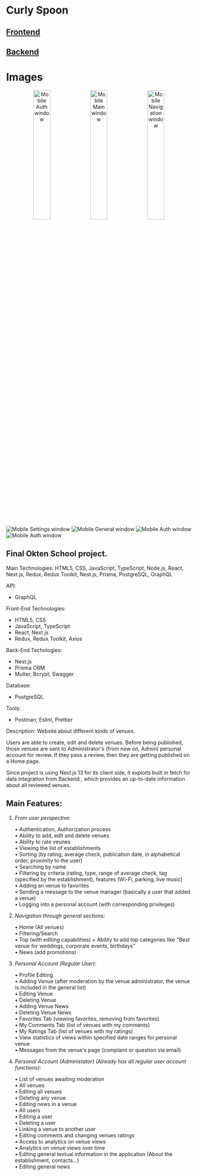 # Curly Spoon

## [Frontend](https://github.com/RomanKosmyna/curly-spoon-frontend)
## [Backend](https://github.com/RomanKosmyna/curly-spoon-backend)

# Images

<p align="center">
  <img title="Mobile Auth window" src="https://github.com/RomanKosmyna/curly-spoon-images/blob/main/mobile-auth.jpg" width="30%">
  <img title="Mobile Main window" src="https://github.com/RomanKosmyna/curly-spoon-images/blob/main/mobile-main.png" width="30%">
  <img title="Mobile Navigation window" src="https://github.com/RomanKosmyna/curly-spoon-images/blob/main/mobile-nav.png" width="30%">
</p>
<img title="Mobile Settings window" src="https://github.com/RomanKosmyna/curly-spoon-images/blob/main/mobile-settings.png">
<img title="Mobile General window" src="https://github.com/RomanKosmyna/curly-spoon-images/blob/main/mobile-general.png">
<img title="Mobile Auth window" src="https://github.com/RomanKosmyna/curly-spoon-images/blob/main/mobile-venue.png">
<img title="Mobile Auth window" src="https://github.com/RomanKosmyna/curly-spoon-images/blob/main/mobile-add-venue.png">

## Final Okten School project.

Main Technologies:
HTML5, CSS, JavaScript, TypeScript, Node.js, React, Next.js, Redux, Redux Toolkit, Nest.js, Prisma, PostgreSQL, GraphQL

API:
- GraphQL

Front-End Technologies:
- HTML5, CSS
- JavaScript, TypeScript
- React, Next.js
- Redux, Redux Toolkit, Axios

Back-End Techologies:
- Nest.js
- Prisma ORM
- Multer, Bcrypt, Swagger

Database:
- PostgreSQL

Tools:
- Postman, Eslint, Prettier

Description:
Website about different kinds of venues. 

Users are able to create, edit and delete venues. Before being published, those venues are sent to Administrator's (from now on, Admin) personal account for review.
If they pass a review, then they are getting published on a Home page.

Since project is using Next.js 13 for its client side, it exploits built in fetch for data integration from Backend , which provides an up-to-date information about all reviewed venues.

## Main Features:

 1) _From user perspective:_

    • Authentication, Authorization process
    <br/>
    • Ability to add, edit and delete venues
    <br/>
    • Ability to rate veunes
    <br/>
    • Viewing the list of establishments
    <br/>
    • Sorting (by rating, average check, publication date, in alphabetical order, proximity to the user)
    <br/>
    • Searching by name
    <br/>
    • Filtering by criteria (rating, type, range of average check, tag (specified by the establishment), features (Wi-Fi, parking, live music)
    <br/>
    • Adding an venue to favorites
    <br/>
    • Sending a message to the venue manager (basically a user that added a venue)
    <br/>
    • Logging into a personal account (with corresponding privileges)
  
  
2) _Navigation through general sections:_

    • Home (All venues)
    <br/>
    • Filtering/Search
    <br/>
    • Top (with editing capabilities) + Ability to add top categories like "Best venue for weddings, corporate events, birthdays"
    <br/>
    • News (add promotions)
 
 
3) _Personal Account (Regular User):_

    • Profile Editing
    <br/>
    • Adding Venue (after moderation by the venue administrator, the venue is included in the general list)
    <br/>
    • Editing Venue
    <br/>
    • Deleting Venue
    <br/>
    • Adding Venue News
    <br/>
    • Deleting Venue News
    <br/>
    • Favorites Tab (viewing favorites, removing from favorites)
    <br/>
    • My Comments Tab (list of venues with my comments)
    <br/>
    • My Ratings Tab (list of venues with my ratings)
    <br/>
    • View statistics of views within specified date ranges for personal venue
    <br/>
    • Messages from the venue's page (complaint or question via email)
    
4) _Personal Account (Administator) (Already has all regular user account functions):_

    • List of venues awaiting moderation
    <br/>
    • All venues
    <br/>
    • Editing all venues
    <br/>
    • Deleting any venue
    <br/>
    • Editing news in a venue 
    <br/>
    • All users
    <br/>
    • Editing a user
    <br/>
    • Deleting a user
    <br/>
    • Linking a venue to another user
    <br/>
    • Editing comments and changing venues ratings
    <br/>
    • Access to analytics on venue views
    <br/>
    • Analytics on venue views over time
    <br/>
    • Editing general textual information in the application (About the establishment, contacts...)
    <br/>
    • Editing general news

